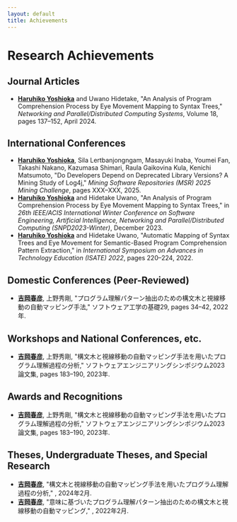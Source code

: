 ```yaml
---
layout: default
title: Achievements
---
```


# Research Achievements

## Journal Articles
- **<u>Haruhiko Yoshioka</u>** and Uwano Hidetake, "An Analysis of Program Comprehension Process by Eye Movement Mapping to Syntax Trees," *Networking and Parallel/Distributed Computing Systems*, Volume 18, pages 137–152, April 2024.

## International Conferences
- **<u>Haruhiko Yoshioka</u>**, Sila Lertbanjongngam, Masayuki Inaba, Youmei Fan, Takashi Nakano, Kazumasa Shimari, Raula Gaikovina Kula, Kenichi Matsumoto, "Do Developers Depend on Deprecated Library Versions? A Mining Study of Log4j," *Mining Software Repositories (MSR) 2025 Mining Challenge*, pages XXX–XXX, 2025.
- **<u>Haruhiko Yoshioka</u>** and Hidetake Uwano, "An Analysis of Program Comprehension Process by Eye Movement Mapping to Syntax Trees," in *26th IEEE/ACIS International Winter Conference on Software Engineering, Artificial Intelligence, Networking and Parallel/Distributed Computing (SNPD2023-Winter)*, December 2023.
- **<u>Haruhiko Yoshioka</u>** and Hidetake Uwano, "Automatic Mapping of Syntax Trees and Eye Movement for Semantic-Based Program Comprehension Pattern Extraction," in *International Symposium on Advances in Technology Education (ISATE) 2022*, pages 220–224, 2022.

## Domestic Conferences (Peer-Reviewed)
- **<u>吉岡春彦</u>**, 上野秀剛, "プログラム理解パターン抽出のための構文木と視線移動の自動マッピング手法," ソフトウェア工学の基礎29, pages 34–42, 2022年.

## Workshops and National Conferences, etc.
- **<u>吉岡春彦</u>**, 上野秀剛, "構文木と視線移動の自動マッピング手法を用いたプログラム理解過程の分析," ソフトウェアエンジニアリングシンポジウム2023論文集, pages 183–190, 2023年.

## Awards and Recognitions
- **<u>吉岡春彦</u>**, 上野秀剛, "構文木と視線移動の自動マッピング手法を用いたプログラム理解過程の分析," ソフトウェアエンジニアリングシンポジウム2023論文集, pages 183–190, 2023年.

## Theses, Undergraduate Theses, and Special Research
- **<u>吉岡春彦</u>**, "構文木と視線移動の自動マッピング手法を用いたプログラム理解過程の分析," , 2024年2月.
- **<u>吉岡春彦</u>**, "意味に基づいたプログラム理解パターン抽出のための構文木と視線移動の自動マッピング," , 2022年2月.
